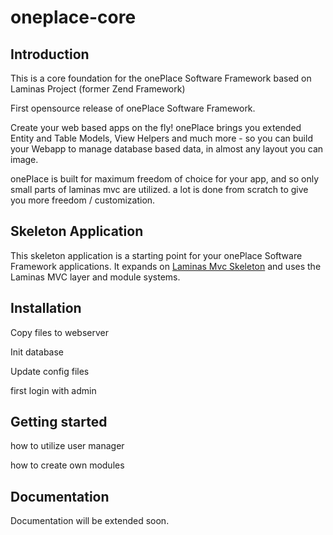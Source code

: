 # oneplace-core

## Introduction

This is a core foundation for the onePlace Software Framework based on Laminas Project (former Zend Framework)

First opensource release of onePlace Software Framework.

Create your web based apps on the fly! onePlace brings you extended Entity and Table Models,
View Helpers and much more - so you can build your Webapp to manage database based data, 
in almost any layout you can image. 

onePlace is built for maximum freedom of choice for your app, and so only small
parts of laminas mvc are utilized. a lot is done from scratch to give you more freedom / customization.

## Skeleton Application

This skeleton application is a starting point for your onePlace Software Framework applications.
It expands on [Laminas Mvc Skeleton](https://github.com/laminas/laminas-mvc-skeleton) and uses the Laminas MVC layer and module systems.

## Installation

Copy files to webserver

Init database

Update config files

first login with admin

## Getting started

how to utilize user manager

how to create own modules

## Documentation

Documentation will be extended soon.